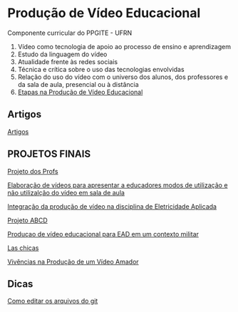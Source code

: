 # Produção de Vídeo Educacional
Componente curricular do PPGITE - UFRN

1. Vídeo como tecnologia de apoio ao processo de ensino e aprendizagem
1. Estudo da linguagem do vídeo
1. Atualidade frente às redes sociais
1. Técnica e crítica sobre o uso das tecnologias envolvidas
1. Relação do uso do vídeo com o universo dos alunos, dos professores e da sala de aula, presencial ou à distância
1. [Etapas na Produção de Vídeo Educacional](etapasproducao.md)

## Artigos

[Artigos](artigos.md)

## PROJETOS FINAIS

[Projeto dos Profs](aquilesakynara.md)

[Elaboração de vídeos para apresentar a educadores modos de utilização e não utilizalção do vídeo em sala de aula](PlayEduc.md)

[Integração da produção de vídeo na disciplina de Eletricidade Aplicada](elet.md)

[Projeto ABCD](GrupoABCD.md)

[Produçao de vídeo educacional para EAD em um contexto militar](PAND@.md)

[Las chicas](Las_chicas.md)

[Vivências na Produção de um Vídeo Amador](producao_video_amador.md)


## Dicas

[Como editar os arquivos do git](https://www.markdownguide.org/basic-syntax)
